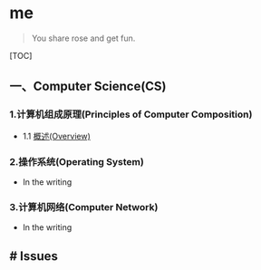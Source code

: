 # me

> You share rose and get fun.

[TOC]

## 一、Computer Science(CS)

### 1.计算机组成原理(Principles of Computer Composition)

- 1.1 [概述(Overview)](https://github.com/WYang2018fly/me/blob/master/PrinciplesOfComputerComposition/1.Overview.md)



### 2.操作系统(Operating System)

- In the writing



### 3.计算机网络(Computer Network)

- In the writing



## # Issues
